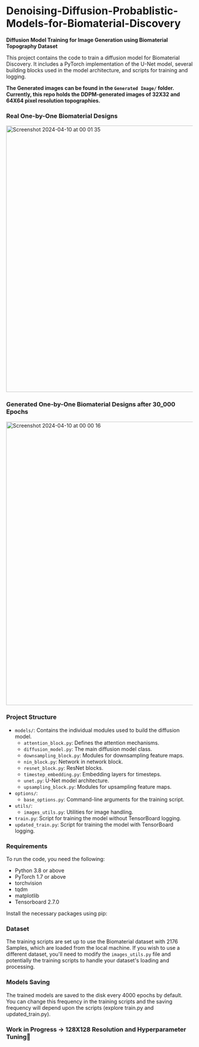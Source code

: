 # Denoising-Diffusion-Probablistic-Models-for-Biomaterial-Discovery

**Diffusion Model Training for Image Generation using Biomaterial Topography Dataset**

This project contains the code to train a diffusion model for Biomaterial Discovery. It includes a PyTorch implementation of the U-Net model, several building blocks used in the model architecture, and scripts for training and logging.

**The Generated images can be found in the `Generated Image/` folder. Currently, this repo holds the DDPM-generated images of 32X32 and 64X64 pixel resolution topographies.**

### Real One-by-One Biomaterial Designs 
<img width="720" alt="Screenshot 2024-04-10 at 00 01 35" src="https://github.com/Karthi-DStech/Denoising-Diffusion-Probablistic-Models-for-Biomaterial-Discovery/assets/126179797/59a4b73d-5917-4180-8980-cafec56d43c1">


### Generated One-by-One Biomaterial Designs after 30_000 Epochs
<img width="766" alt="Screenshot 2024-04-10 at 00 00 16" src="https://github.com/Karthi-DStech/Denoising-Diffusion-Probablistic-Models-for-Biomaterial-Discovery/assets/126179797/83c0f320-e92f-4552-84da-826c4ad8ff0d">





### Project Structure

- `models/`: Contains the individual modules used to build the diffusion model.
    - `attention_block.py`: Defines the attention mechanisms.
    - `diffusion_model.py`: The main diffusion model class.
    - `downsampling_block.py`: Modules for downsampling feature maps.
    - `nin_block.py`: Network in network block.
    - `resnet_block.py`: ResNet blocks.
    - `timestep_embedding.py`: Embedding layers for timesteps.
    - `unet.py`: U-Net model architecture.
    - `upsampling_block.py`: Modules for upsampling feature maps.
- `options/`:
    - `base_options.py`: Command-line arguments for the training script.
- `utils/`:
    - `images_utils.py`: Utilities for image handling.
- `train.py`: Script for training the model without TensorBoard logging.
- `updated_train.py`: Script for training the model with TensorBoard logging.

### Requirements

To run the code, you need the following:

- Python 3.8 or above
- PyTorch 1.7 or above
- torchvision
- tqdm
- matplotlib
- Tensorboard 2.7.0

Install the necessary packages using pip:


### Dataset

The training scripts are set up to use the Biomaterial dataset with 2176 Samples, which are loaded from the local machine. If you wish to use a different dataset, you'll need to modify the `images_utils.py` file and potentially the training scripts to handle your dataset's loading and processing.

### Models Saving

The trained models are saved to the disk every 4000 epochs by default. You can change this frequency in the training scripts and the saving frequency will depend upon the scripts (explore train.py and updated_train.py).

### Work in Progress -> 128X128 Resolution and Hyperparameter Tuning📌


